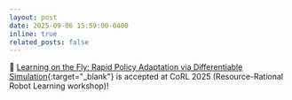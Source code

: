 ```yaml
---
layout: post
date: 2025-09-06 15:59:00-0400
inline: true
related_posts: false
---
```


🎉 [Learning on the Fly: Rapid Policy Adaptation via Differentiable Simulation](https://openreview.net/forum?id=vyYyxq2P2B&noteId=yYhHbKbgAm){:target="_blank"} is accepted at CoRL 2025 (Resource-Rational Robot Learning workshop)!